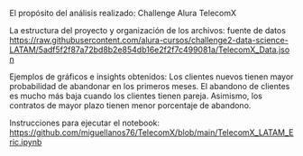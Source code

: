 El propósito del análisis realizado: Challenge Alura TelecomX

La estructura del proyecto y organización de los archivos: fuente de datos https://raw.githubusercontent.com/alura-cursos/challenge2-data-science-LATAM/5adf5f2f87a72bd8b2e854db16e2f2f7c499081a/TelecomX_Data.json

Ejemplos de gráficos e insights obtenidos: Los clientes nuevos tienen mayor probabilidad de abandonar en los primeros meses. El abandono de clientes es mucho más baja cuando los clientes tienen pareja. Asimismo, los contratos de mayor plazo tienen menor porcentaje de abandono.

Instrucciones para ejecutar el notebook: https://github.com/miguellanos76/TelecomX/blob/main/TelecomX_LATAM_Eric.ipynb
